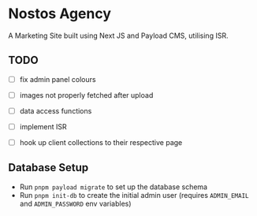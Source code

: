 # Nostos Agency

A Marketing Site built using Next JS and Payload CMS, utilising ISR.

## TODO

- [ ] fix admin panel colours
- [ ] images not properly fetched after upload

- [ ] data access functions
- [ ] implement ISR
- [ ] hook up client collections to their respective page

## Database Setup

- Run `pnpm payload migrate` to set up the database schema
- Run `pnpm init-db` to create the initial admin user (requires `ADMIN_EMAIL` and `ADMIN_PASSWORD` env variables)
